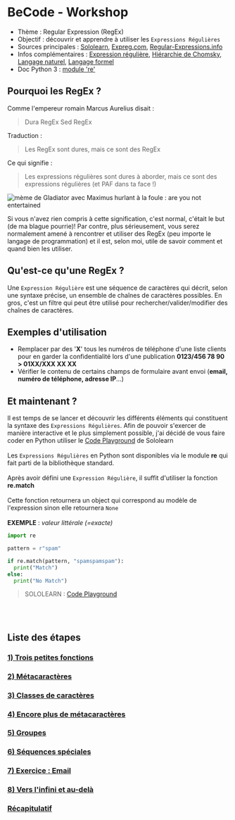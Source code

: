 # BeCode - Workshop
- Thème : Regular Expression (RegEx)
- Objectif : découvrir et apprendre à utiliser les `Expressions Régulières`
- Sources principales : [Sololearn](https://www.sololearn.com/), [Expreg.com](http://www.expreg.com), [Regular-Expressions.info](https://www.regular-expressions.info)
- Infos complémentaires : [Expression régulière](https://fr.wikipedia.org/wiki/Expression_r%C3%A9guli%C3%A8re), [Hiérarchie de Chomsky](https://fr.wikipedia.org/wiki/Hi%C3%A9rarchie_de_Chomsky), [Langage naturel](https://fr.wikipedia.org/wiki/Langage_naturel), [Langage formel](https://fr.wikipedia.org/wiki/Langage_formel)
- Doc Python 3 : [module 're'](https://docs.python.org/3/library/re.html)

## Pourquoi les RegEx ?
Comme l'empereur romain Marcus Aurelius disait :

> Dura RegEx Sed RegEx

Traduction :

> Les RegEx sont dures, mais ce sont des RegEx

Ce qui signifie :

> Les expressions régulières sont dures à aborder, mais ce sont des expressions régulières (et PAF dans ta face !)

![mème de Gladiator avec Maximus hurlant à la foule : are you not entertained](https://i.kym-cdn.com/photos/images/original/000/615/056/23c.gif)

Si vous n'avez rien compris à cette signification, c'est normal, c'était le but (de ma blague pourrie)! Par contre, plus sérieusement, vous serez normalement amené à rencontrer et utiliser des RegEx (peu importe le langage de programmation) et il est, selon moi, utile de savoir comment et quand bien les utiliser.

## Qu'est-ce qu'une RegEx ?

Une `Expression Régulière` est une séquence de caractères qui décrit, selon une syntaxe précise, un ensemble de chaînes de caractères possibles. En gros, c'est un filtre qui peut être utilisé pour rechercher/valider/modifier des chaînes de caractères.

## Exemples d'utilisation

- Remplacer par des '**X**' tous les numéros de téléphone d'une liste clients pour en garder la confidentialité lors d'une publication **0123/456 78 90 > 01XX/XXX XX XX**
- Vérifier le contenu de certains champs de formulaire avant envoi (**email, numéro de téléphone, adresse IP**...)

## Et maintenant ?
Il est temps de se lancer et découvrir les différents éléments qui constituent la syntaxe des `Expressions Régulières`. Afin de pouvoir s'exercer de manière interactive et le plus simplement possible, j'ai décidé de vous faire coder en Python utiliser le [Code Playground](https://code.sololearn.com/#py) de Sololearn
<br><br>
Les `Expressions Régulières` en Python sont disponibles via le module **re** qui fait parti de la bibliothèque standard.
<br><br>
Après avoir défini une `Expression Régulière`, il suffit d'utiliser la fonction **re.match**
<br><br>
Cette fonction retournera un object qui correspond au modèle de l'expression sinon elle retournera `None`
<br><br>
**EXEMPLE** : *valeur littérale (=exacte)*
```python
import re

pattern = r"spam"

if re.match(pattern, "spamspamspam"):
  print("Match")
else:
  print("No Match")
```
> SOLOLEARN : [Code Playground](https://code.sololearn.com/#py)

<br><br>
## Liste des étapes
### [1) Trois petites fonctions](regex-py-01.md)
### [2) Métacaractères](regex-py-02.md)
### [3) Classes de caractères](regex-py-03.md)
### [4) Encore plus de métacaractères](regex-py-04.md)
### [5) Groupes](regex-py-05.md)
### [6) Séquences spéciales](regex-py-06.md)
### [7) Exercice : Email](regex-py-07.md)
### [8) Vers l'infini et au-delà](regex-py-08.md)
### [Récapitulatif](regex-py-recap.md)
